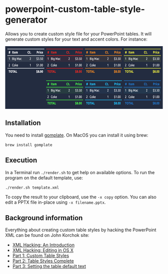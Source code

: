 # powerpoint-custom-table-style-generator

Allows you to create custom style file for your PowerPoint tables. It will generate custom styles for your text and accent colors. For instance:

<img src="./example.png" height="200">

## Installation

You need to install [gomplate](https://docs.gomplate.ca/installing/). On MacOS you can install it using brew:
````
brew install gomplate
````

## Execution

In a Terminal run `./render.sh` to get help on available options. To run the program on the default template, use:
````
./render.sh template.xml
````

To copy the result to your clipboard, use the `-x copy` option. You can also edit a PPTX file in-place using `-x filename.pptx`.

## Background information

Everything about creating custom table styles by hacking the PowerPoint XML can be found on John Korchok site:

- [XML Hacking: An Introduction](http://www.brandwares.com/bestpractices/2015/02/xml-hacking-an-introduction/)
- [XML Hacking: Editing in OS X](http://www.brandwares.com/bestpractices/2015/11/xml-hacking-editing-in-os-x/)
- [Part 1: Custom Table Styles](http://www.brandwares.com/bestpractices/2015/07/xml-hacking-custom-table-styles/)
- [Part 2: Table Styles Complete](http://www.brandwares.com/bestpractices/2015/08/xml-hacking-table-styles-complete/)
- [Part 3: Setting the table default text](http://www.brandwares.com/bestpractices/2015/03/xml-hacking-default-table-text/)
